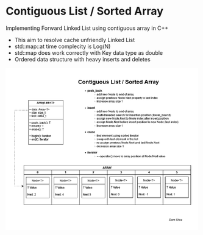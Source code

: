 # Contiguous List / Sorted Array

Implementing Forward Linked List using contiguous array in C++

- This aim to resolve cache unfriendly Linked List
- std::map::at time complecity is Log(N)
- std::map does work correctly with Key data type as double
- Ordered data structure with heavy inserts and deletes


![This is an image](./images/LinkArray.png)

